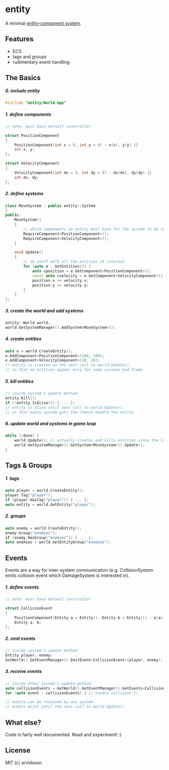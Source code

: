 entity
======

A minimal [entity-component system](https://en.wikipedia.org/wiki/Entity_component_system).

Features
--------

* ECS
* tags and groups
* rudimentary event handling

The Basics
----------

##### 0. include entity

```c++
#include "entity/World.hpp"
```

##### 1. define components

```c++
// note: must have default constructor

struct PositionComponent
{
    PositionComponent(int x = 0, int y = 0) : x(x), y(y) {}
    int x, y;
};

struct VelocityComponent
{
    VelocityComponent(int dx = 0, int dy = 0) : dx(dx), dy(dy) {}
    int dx, dy;
};
```

##### 2. define systems

```c++
class MoveSystem : public entity::System
{
public:
    MoveSystem()
    {
        // which components an entity must have for the system to be interested
        RequireComponent<PositionComponent>();
        RequireComponent<VelocityComponent>();
    }

    void Update()
    {
        // do stuff with all the entities of interest
        for (auto e : GetEntities()) {
            auto &position = e.GetComponent<PositionComponent>();
            const auto &velocity = e.GetComponent<VelocityComponent>();
            position.x += velocity.x;
            position.y += velocity.y;
        }
    }
};
```

##### 3. create the world and add systems

```c++
entity::World world;
world.GetSystemManager().AddSystem<MoveSystem>();
```

##### 4. create entities

```c++
auto e = world.CreateEntity();
e.AddComponent<PositionComponent>(100, 100);
e.AddComponent<VelocityComponent>(10, 10);
// entity is created on the next call to world.Update(),
// so that no entities appear only for some systems mid-frame
```

##### 5. kill entities

```c++
// inside system's update method
entity.Kill();
if (!entity.IsAlive()) { ... };
// entity is alive until next call to world.Update(),
// so that every system gets the chance handle the entity
```

##### 6. update world and systems in game loop

```c++
while (!done) {
    world.Update(); // actually creates and kills entities since the last call to this method
    world.GetSystemManager().GetSystem<MoveSystem>().Update();
}
```

Tags & Groups
-------------

##### 1. tags

```c++
auto player = world.CreateEntity();
player.Tag("player");
if (player.HasTag("player")) { ... };
auto entity = world.GetEntity("player");
```

##### 2. groups

```c++
auto enemy = world.CreateEntity();
enemy.Group("enemies");
if (enemy.HasGroup("enemies")) { ... };
auto enemies = world.GetEntityGroup("enemies");
```

Events
------

Events are a way for inter-system communication (e.g. CollisionSystem emits collision event which DamageSystem is interested in).

##### 1. define events

```c++
// note: must have default constructor

struct CollisionEvent
{
    PositionComponent(Entity a = Entity(), Entity b = Entity()) : a(a), b(b) {}
    Entity a, b;
};
```

##### 2. emit events

```c++
// inside system's update method
Entity player, enemy;
GetWorld().GetEventManager().EmitEvent<CollisionEvent>(player, enemy);
```

##### 3. receive events

```c++
// inside other system's update method
auto collisionEvents = GetWorld().GetEventManager().GetEvents<CollisionEvent>();
for (auto event : collisionEvents) { // handle collision };

// events can be received by any system
// events exist until the next call to world.Update()
```

What else?
----------

Code is fairly well documented. Read and experiment! :)

License
-------
MIT (c) arvidsson
